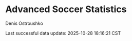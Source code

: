 # Advanced Soccer Statistics
Denis Ostroushko

<!-- gfm -->

Last successful data update: 2025-10-28 18:16:21 CST

